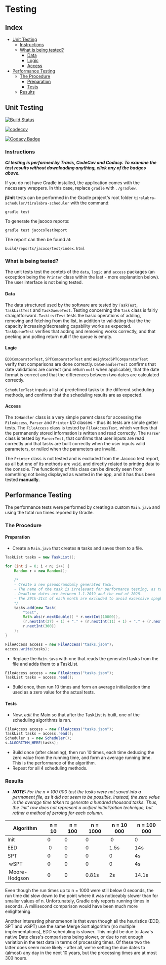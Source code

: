 # Testing

## Index
- [Unit Testing](#unit-testing)
	- [Instructions](#instructions)
	- [What is being tested?](#what-is-being-tested)
		- [Data](#data)
		- [Logic](#logic)
		- [Access](#access)
- [Performance Testing](#performance-testing)
	- [The Procedure](#the-procedure)
		- [Preparation](#preparation)
		- [Tests](#tests)
	- [Results](#results)

## Unit Testing

[![Build Status](https://travis-ci.org/otsha/tiralabra-scheduler.svg?branch=master)](https://travis-ci.org/otsha/tiralabra-scheduler)

[![codecov](https://codecov.io/gh/otsha/tiralabra-scheduler/branch/master/graph/badge.svg)](https://codecov.io/gh/otsha/tiralabra-scheduler)

[![Codacy Badge](https://api.codacy.com/project/badge/Grade/d0ab491418a2477d99c32a23c1d9e566)](https://www.codacy.com/app/otsha/tiralabra-scheduler?utm_source=github.com&amp;utm_medium=referral&amp;utm_content=otsha/tiralabra-scheduler&amp;utm_campaign=Badge_Grade)

### Instructions
***CI testing is performed by Travis, CodeCov and Codacy. To examine the test results without downloading anything, click any of the badges above.***

If you do not have Gradle installed, the application comes with the necessary wrappers. In this case, replace ```gradle``` with ```./gradlew```.

**jUnit** tests can be performed in the Gradle project's root folder ```tiralabra-scheduler/tiralabra-scheduler``` with the command:
```
gradle test
```
To generate the jacoco reports:
```
gradle test jacocoTestReport
```
The report can then be found at:
```
build/reports/jacoco/test/index.html
```

### What is being tested?
The unit tests test the contets of the ```data```, ```logic``` and ```access``` packages (an exception being the ```Printer``` class within the last - more explanation below). The user interface is not being tested.

#### Data
The data structured used by the software are tested by ```TaskTest```, ```TaskListTest``` and ```TaskQueueTest```. Testing concerning the ```Task``` class is fairly straightforward. ```TaskListTest``` tests the basic operations of adding, removing and fetching from the list, in addition to validating that the the capacity increasing/decreasing capability works as expected. ```TaskQueueTest``` verifies that adding and removing works correctly, and that peeking and polling return null if the queue is empty.

#### Logic
```EDDComparatorTest```, ```SPTComparatorTest``` and ```WeightedSPTComparatorTest``` verify that comparisons are done correctly. ```DateHandlerTest``` confirms that date validations are correct (and return ```null``` when applicable), that the date format is correct and that the differences between two dates are calculated correctly.

```SchedulerTest``` inputs a list of predefined tasks to the different scheduling methods, and confirms that the scheduling results are as expected.

#### Access
The ```IOHandler``` class is a very simple parent class for accessing the ```FileAccess```, ```Parser``` and ```Printer``` I/O classes - thus its tests are simple getter tests. The ```FileAccess``` class is tested by ```FileAccessTest```, which verifies that the permanently stored information is written and read correctly. The ```Parser``` class is tested by ```ParserTest```, that confirms that user inputs are read correctly and that tasks are built correctly when the user inputs valid parameters, or nulled when the parameters are invalid.

The ```Printer``` class is not tested and is excluded from the Jacoco test report, as all but one of its methods are ```void```, and directly related to printing data to the console. The functioning of this class can be directly seen from something not being displayed as wanted in the app, and it has thus been tested **manually**.

## Performance Testing

The performance tests were performed by creating a custom ```Main.java``` and using the total run times repored by Gradle.

### The Procedure

#### Preparation

- Create a ```Main.java``` that creates **n** tasks and saves them to a file.

```java
TaskList tasks = new TaskList();

for (int i = 0; i < n; i++) {
	Random r = new Random();
	
	/*
	- Create a new pseudorandomly generated Task.
	- The name of the task is irrelevant for performance testing, as tasks are never sorted by name.
	- Deadline dates are between 1.1.2019 and the end of 2028.
	- The 29th-31st of each month are excluded to avoid excessive spaghetti code to accommodate for February.
	*/
	tasks.add(new Task(
		"test",
		Math.abs(r.nextDouble() * r.nextInt(10000)),
		(r.nextInt(27) + 1) + "." + (r.nextInt(11) + 1) + "." + (r.nextInt(10) + 2019),
		r.nextInt(300))
	);
}

FileAccess access = new FileAccess("tasks.json");
access.write(tasks);
```

- Replace the ```Main.java``` with one that reads the generated tasks from the file and adds them to a TaskList.

```java
FileAccess access = new FileAccess("tasks.json");
TaskList tasks = access.read();
```

- Build once, then run 10 times and form an average initialization time used as a zero value for the actual tests.

#### Tests

- Now, *edit* the Main so that after the TaskList is built, one of the scheduling algorithms is ran.

```java
FileAccess access = new FileAccess("tasks.json");
TaskList tasks = access.read();
Scheduler s = new Scheduler();
s.ALGORITHM_HERE(tasks);
```

- Build once (after cleaning), then run 10 times, each time deducing the zero value from the running time, and form an average running time. This is the performance of the algorithm.
- Repeat for all 4 scheduling methods.

### Results

- ***NOTE:** For the n = 100 000 test the tasks were not saved into a permanent file, as it did not seem to be possible. Instead, the zero value is the average time taken to generate a hundred thousand tasks. Thus, the 'init' row does not represent a unified initialization technique, but rather a method of zeroing for each column.*

| Algorithm | n = 10 | n = 100 | n = 1000 | n = 10 000 | n = 100 000 |
|-----------|--------|---------|----------|------------|-------------|
| Init | 0 | 0 | 0 | 0 | 0 |
| EED | 0 | 0 | 0 | 1.5s | 14s |
| SPT | 0 | 0 | 0 | 0 | 4s |
| wSPT| 0 | 0 | 0 | 0 | 4s | 
| Moore-Hodgson| 0 | 0 | 0.81s | 2s | 14.1s |

Even though the run times up to n = 1000 were still below 0 seconds, the run time did slow down to the point where it was noticeably slower than for smaller values of n. Unfortunately, Gradle only reports running times in seconds. A millisecond comparison would have been much more enlightening.

Another interesting phenomenon is that even though all the heuristics (EDD, SPT and wSPT) use the same Merge Sort algorithm (no multiple implementations), EDD scheduling is slower. This might be due to Java's native Date class's comparisons being slower, or due to not enough variation in the test data in terms of processing times. Of these two the latter does seem more likely - after all, we're setting the due dates to (almost) any day in the next 10 years, but the processing times are at most 300 hours.
